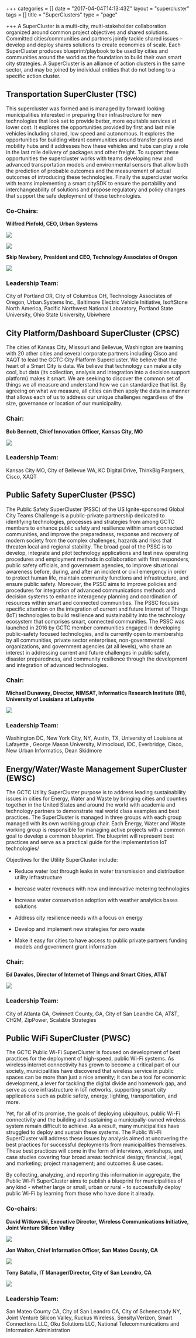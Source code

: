 +++
categories = []
date = "2017-04-04T14:13:43Z"
layout = "supercluster"
tags = []
title = "SuperClusters"
type = "page"

+++
A SuperCluster is a multi-city, multi-stakeholder collaboration organized around common project objectives and shared solutions. Committed cities/communities and partners jointly tackle shared issues – develop and deploy shares solutions to create economies of scale. Each SuperCluster produces blueprint/playbook to be used by cities and communities around the world as the foundation to build their own smart city strategies. A SuperCluster is an alliance of action clusters in the same sector, and may be joined by individual entities that do not belong to a specific action cluster.

## Transportation SuperCluster (TSC)

This supercluster was formed and is managed by forward looking municipalities interested in preparing their infrastructure for new technologies that look set to provide better, more equitable services at lower cost. It explores the opportunities provided by first and last mile vehicles including shared, low speed and autonomous. It explores the opportunities for building vibrant communities around transfer points and mobility hubs and it addresses how these vehicles and hubs can play a role in the last mile delivery of packages and other freight. To support these opportunities the supercluster works with teams developing new and advanced transportation models and environmental sensors that allow both the prediction of probable outcomes and the measurement of actual outcomes of introducing these technologies. Finally the supercluster works with teams implementing a smart citySDK to ensure the portability and interchangeability of solutions and propose regulatory and policy changes that support the safe deployment of these technologies.

### Co-Chairs:

**Wilfred Pinfold, CEO, Urban Systems**

![](/GCTC/uploads/2017/04/19/Wilfred_Pinfold.png)

[![](/GCTC/uploads/2017/04/19/Wilfred_Pinfold.png)](http://www.google.com)

**Skip Newbery, President and CEO, Technology Associates of Oregon**

![](/GCTC/uploads/2017/04/19/skip_newberry.jpeg)

### Leadership Team:

City of Portland OR, City of Columbus OH, Technology Associates of Oregon, Urban.Systems Inc., Baltimore Electric Vehicle Initiative, IsoftStone North America, Pacific Northwest National Laboratory, Portland State University, Ohio State University, Ubiwhere

## City Platform/Dashboard SuperCluster (CPSC)

The cities of Kansas City, Missouri and Bellevue, Washington are teaming with 20 other cities and several corporate partners including Cisco and XAQT to lead the GCTC City Platform Supercluster. We believe that the heart of a Smart City is data. We believe that technology can make a city cool, but data (its collection, analysis and integration into a decision support platform) makes it smart.  We are seeking to discover the common set of things we all measure and understand how we can standardize that list. By agreeing on what we measure, all cities can then apply the data in a manner that allows each of us to address our unique challenges regardless of the size, governance or location of our municipality.

### Chair:

**Bob Bennett, Chief Innovation Officer, Kansas City, MO**

![](/GCTC/uploads/2017/04/19/Bob%20Bennett%203-1.jpg)

### Leadership Team:

Kansas City MO, City of Bellevue WA, KC Digital Drive, ThinkBig Pargners, Cisco, XAQT

## Public Safety SuperCluster (PSSC)

The Public Safety SuperCluster (PSSC) of the US Ignite-sponsored Global City Teams Challenge is a public-private partnership dedicated to identifying technologies, processes and strategies from among GCTC members to enhance public safety and resilience within smart connected communities, and improve the preparedness, response and recovery of modern society from the complex challenges, hazards and risks that threaten local and regional stability. The broad goal of the PSSC is to develop, integrate and pilot technology applications and test new operating procedures and employment methods in collaboration with first responders, public safety officials, and government agencies, to improve situational awareness before, during, and after an incident or civil emergency in order to protect human life, maintain community functions and infrastructure, and ensure public safety.  Moreover, the PSSC aims to improve policies and procedures for integration of advanced communications methods and decision systems to enhance interagency planning and coordination of resources within smart and connected communities. The PSSC focuses specific attention on the integration of current and future Internet of Things (IoT) technologies to build resilience and sustainability into the technology ecosystem that comprises smart, connected communities.  The PSSC was launched in 2016 by GCTC member communities engaged in developing public-safety focused technologies, and is currently open to membership by all communities, private sector enterprises, non-governmental organizations, and government agencies (at all levels), who share an interest in addressing current and future challenges in public safety, disaster preparedness, and community resilience through the development and integration of advanced technologies.

### Chair:

**Michael Dunaway, Director, NIMSAT, Informatics Research Institute (IRI), University of Louisiana at Lafayette**

![](/GCTC/uploads/2017/04/19/Michael%20Dunaway.jpg)

### Leadership Team:

Washington DC, New York City, NY, Austin, TX, University of Louisiana at Lafayette , George Mason University, Mimocloud, IDC, Everbridge, Cisco, New Urban Informatics, Dean Skidmore

## Energy/Water/Waste Management SuperCluster (EWSC)

The GCTC Utility SuperCluster purpose is to address leading sustainability issues in cities for Energy, Water and Waste by bringing cities and counties together in the United States and around the world with academia and technology partners to demonstrate real world class examples and best practices. The SuperCluster is managed in three groups with each group managed with its own working group chair. Each Energy, Water and Waste working group is responsible for managing active projects with a common goal to develop a common blueprint.  The blueprint will represent best practices and serve as a practical guide for the implementation IoT technologies/

Objectives for the Utility SuperCluster include:

* Reduce water lost through leaks in water transmission and distribution utility infrastructure

* Increase water revenues with new and innovative metering technologies

* Increase water conservation adoption with weather analytics bases solutions

* Address city resilience needs with a focus on energy

* Develop and implement new strategies for zero waste

* Make it easy for cities to have access to public private partners funding models and government grant information

### Chair:

**Ed Davalos, Director of Internet of Things and Smart Cities, AT&T**

![](/GCTC/uploads/2017/04/19/Ed%20Davalos%20-%20Pic%201.1.gif)

### Leadership Team:

City of Atlanta GA, Gwinnett County, GA, City of San Leandro CA, AT&T, CH2M, ZipPower, Scalable Strategies

## Public WiFi SuperCluster (PWSC)

The GCTC Public Wi-Fi SuperCluster is focused on development of best practices for the deployment of high-speed, public Wi-Fi systems. As wireless internet connectivity has grown to become a critical part of our society, municipalities have discovered that wireless service in public spaces can be more than just a nice amenity; it can be a tool for economic development, a lever for tackling the digital divide and homework gap, and serve as core infrastructure in IoT networks, supporting smart city applications such as public safety, energy, lighting, transportation, and more.

Yet, for all of its promise, the goals of deploying ubiquitous, public Wi-Fi connectivity and the building and sustaining a municipally-owned wireless system remain difficult to achieve. As a result, many municipalities have struggled to deploy and sustain these systems. The Public Wi-Fi SuperCluster will address these issues by analysis aimed at uncovering the best practices for successful deployments from municipalities themselves. These best practices will come in the form of interviews, workshops, and case studies covering four broad areas: technical design; financial, legal, and marketing; project management; and outcomes & use cases.

By collecting, analyzing, and reporting this information in aggregate, the Public Wi-Fi SuperCluster aims to publish a blueprint for municipalities of any kind - whether large or small, urban or rural - to successfully deploy public Wi-Fi by learning from those who have done it already.

### Co-chairs:

**David Witkowski, Executive Director, Wireless Communications Initiative, Joint Venture Silicon Valley**

![](/GCTC/uploads/2017/04/19/David%20Witkowski_Jacket_1920_1920-1.jpg)

**Jon Walton, Chief Information Officer, San Mateo County, CA**

![](/GCTC/uploads/2017/04/19/JonWalton%20Image-2.jpeg)

**Tony Batalla, IT Manager/Director, City of San Leandro, CA**

![](/GCTC/uploads/2017/04/19/Tony_Battala.jpg)

### Leadership Team:

San Mateo County CA, City of San Leandro CA, City of Schenectady NY, Joint Venture Silicon Valley, Ruckus Wireless, Sensity/Verizon, Smart Connections LLC, Oku Solutions LLC, National Telecommunications and Information Administration